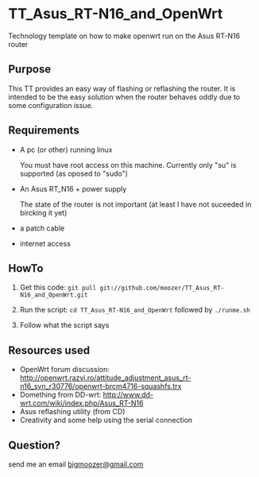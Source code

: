 TT_Asus_RT-N16_and_OpenWrt
==========================

Technology template on how to make openwrt run on the Asus RT-N16 router

Purpose
-------
This TT provides an easy way of flashing or reflashing the router.
It is intended to be the easy solution when the router behaves oddly due to some configuration issue.


Requirements
------------
* A pc (or other) running linux

    You must have root access on this machine. 
    Currently only "su" is supported (as oposed to "sudo")
    
* An Asus RT_N16 + power supply

    The state of the router is not important (at least I have not suceeded in bircking it yet)

* a patch cable
* internet access

HowTo
-----
1. Get this code: `git pull git://github.com/moozer/TT_Asus_RT-N16_and_OpenWrt.git`

2. Run the script: `cd TT_Asus_RT-N16_and_OpenWrt` followed by `./runme.sh`

3. Follow what the script says

Resources used
--------------
* OpenWrt forum discussion: http://openwrt.razvi.ro/attitude_adjustment_asus_rt-n16_svn_r30776/openwrt-brcm4716-squashfs.trx
* Domething from DD-wrt: http://www.dd-wrt.com/wiki/index.php/Asus_RT-N16
* Asus reflashing utility (from CD)
* Creativity and some help using the serial connection


Question?
---------
send me an email bigmoozer@gmail.com
